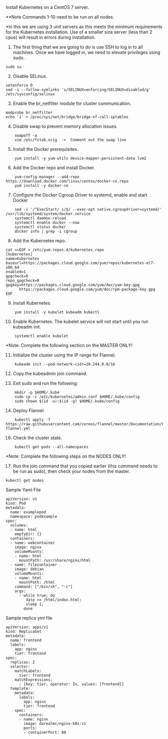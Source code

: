 Install Kubernetes on a CentOS 7 server.

**Note Commands 1-10 need to be run on all nodes.

*In this we are using 3 unit servers as this meets the minimum requirements for the Kubernetes installation. 
Use of a smaller size server (less than 2 cpus) will result in errors during installation.

1. The first thing that we are going to do is use SSH to log in to all machines. 
Once we have logged in, we need to elevate privileges using sudo.
```
sudo su
```
2. Disable SELinux.
```
setenforce 0
sed -i --follow-symlinks 's/SELINUX=enforcing/SELINUX=disabled/g' /etc/sysconfig/selinux
```
3. Enable the br_netfilter module for cluster communication.
```
modprobe br_netfilter
echo '1' > /proc/sys/net/bridge/bridge-nf-call-iptables
```
4. Disable swap to prevent memory allocation issues.
```
    swapoff -a
    vim /etc/fstab.orig  ->  Comment out the swap line
```
5. Install the Docker prerequisites.
```
    yum install -y yum-utils device-mapper-persistent-data lvm2
```   
6. Add the Docker repo and install Docker.
```
    yum-config-manager --add-repo https://download.docker.com/linux/centos/docker-ce.repo
    yum install -y docker-ce
```    
7. Configure the Docker Cgroup Driver to systemd, enable and start Docker
```
    sed -i '/^ExecStart/ s/$/ --exec-opt native.cgroupdriver=systemd/' /usr/lib/systemd/system/docker.service 
    systemctl daemon-reload
    systemctl enable docker --now 
    systemctl status docker
    docker info | grep -i cgroup
```    
8. Add the Kubernetes repo.
```
cat <<EOF > /etc/yum.repos.d/kubernetes.repo
[kubernetes]
name=Kubernetes
baseurl=https://packages.cloud.google.com/yum/repos/kubernetes-el7-x86_64
enabled=1
gpgcheck=0
repo_gpgcheck=0
gpgkey=https://packages.cloud.google.com/yum/doc/yum-key.gpg
      https://packages.cloud.google.com/yum/doc/rpm-package-key.gpg
EOF
```
9. Install Kubernetes.
```
    yum install -y kubelet kubeadm kubectl
```    
10. Enable Kubernetes. The kubelet service will not start until you run kubeadm init.
```
    systemctl enable kubelet
```    
*Note: Complete the following section on the MASTER ONLY!

11. Initialize the cluster using the IP range for Flannel.
```
    kubeadm init --pod-network-cidr=10.244.0.0/16
```    
12. Copy the kubeadmin join command.

13. Exit sudo and run the following:
```
    mkdir -p $HOME/.kube
    sudo cp -i /etc/kubernetes/admin.conf $HOME/.kube/config
    sudo chown $(id -u):$(id -g) $HOME/.kube/config
```    
14. Deploy Flannel.
```
    kubectl apply -f https://raw.githubusercontent.com/coreos/flannel/master/Documentation/kube-flannel.yml
```    
16. Check the cluster state.
```
    kubectl get pods --all-namespaces
```    
*Note: Complete the following steps on the NODES ONLY!

17. Run the join command that you copied earlier (this command needs to be run as sudo), then check your nodes from the master.
```
kubectl get nodes
```


Sample Yaml File
```
apiVersion: v1
kind: Pod
metadata:
  name: examplepod
  namespace: podexample
spec:
  volumes:
  - name: html
    emptyDir: {}
  containers:
  - name: webcontainer
    image: nginx
    volumeMounts:
    - name: html
      mountPath: /usr/share/nginx/html
  - name: filecontainer
    image: debian
    volumeMounts:
    - name: html
      mountPath: /html
    command: ["/bin/sh", "-c"]
    args:
      - while true; do
         date >> /html/index.html;
         sleep 1;
        done
```

Sample replica yml file
```
apiVersion: apps/v1
kind: ReplicaSet
metadata:
  name: frontend
  labels:
    app: nginx
    tier: frontend
spec:
  replicas: 2
  selector:
    matchLabels: 
      tier: frontend
    matchExpressions:
      - {key: tier, operator: In, values: [frontend]}
  template:
    metadata:
      labels:
        app: nginx
        tier: frontend
    spec:
      containers:
      - name: nginx
        image: darealmc/nginx-k8s:v1
        ports:
        - containerPort: 80
```

